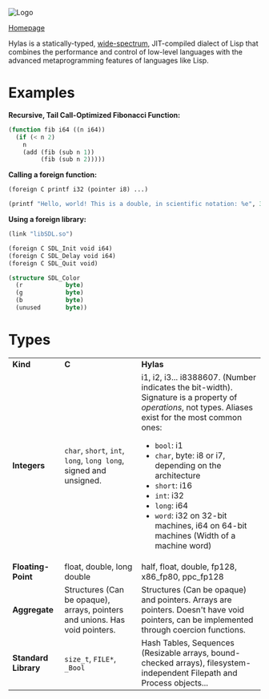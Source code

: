 ![Logo](http://eudoxia0.github.com/Hylas-Lisp/img/logo.svg)

[Homepage](http://eudoxia0.github.com/Hylas-Lisp/)

Hylas is a statically-typed, [wide-spectrum](http://en.wikipedia.org/wiki/Wide-spectrum_language), JIT-compiled dialect of Lisp that combines the performance and control of low-level languages with the advanced metaprogramming features of languages like Lisp.

# Examples

**Recursive, Tail Call-Optimized Fibonacci Function:**

```lisp
(function fib i64 ((n i64))
  (if (< n 2)
    n
    (add (fib (sub n 1))
         (fib (sub n 2)))))
```

**Calling a foreign function:**

```lisp
(foreign C printf i32 (pointer i8) ...)

(printf "Hello, world! This is a double, in scientific notation: %e", 3.141592)
```

**Using a foreign library:**

```lisp
(link "libSDL.so")

(foreign C SDL_Init void i64)
(foreign C SDL_Delay void i64)
(foreign C SDL_Quit void)

(structure SDL_Color
  (r            byte)
  (g            byte)
  (b            byte)
  (unused       byte))
```

# Types

<table>
    <tr>
        <td><strong>Kind</strong></td><td><strong>C</strong></td><td><strong>Hylas</strong></td>
    </tr>
    <tr>
        <td><strong>Integers</strong></td><td><code>char</code>, <code>short</code>, <code>int</code>, <code>long</code>, <code>long long</code>, signed and unsigned.</td>
        <td>i1, i2, i3... i8388607. (Number indicates the bit-width).<br> Signature is a property of <em>operations</em>, not types.
        Aliases exist for the most common ones:
        <ul>
        <li> <code>bool</code>: i1</li>
        <li> <code>char</code>, byte: i8 or i7, depending on the architecture</li>
        <li> <code>short</code>: i16</li>
        <li> <code>int</code>: i32</li>
        <li> <code>long</code>: i64</li>
        <li> <code>word</code>: i32 on 32-bit machines, i64 on 64-bit machines (Width of a machine word)</li>
        </ul>
        </td>
    </tr>
    <tr>
        <td><strong>Floating-Point</strong></td><td><span>float, double, long double</span></td><td><span>half, float, double, fp128, x86_fp80, ppc_fp128</span></td>
    </tr>
    <tr>
        <td><strong>Aggregate</strong></td><td><span>Structures (Can be opaque), arrays, pointers and unions. Has void pointers.</td><td>Structures (Can be opaque) and pointers. Arrays are pointers. Doesn't have void pointers, can be implemented through coercion functions.</span></td>
    </tr>
    <tr>
        <td><strong>Standard Library</strong></td><td><code>size_t</code>, <code>FILE*</code>, <code>_Bool</code></td><td><span>Hash Tables, Sequences (Resizable arrays, bound-checked arrays), filesystem-independent Filepath and Process objects...</span></td>
    </tr>
</table>
